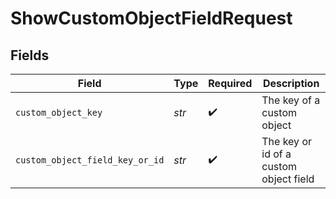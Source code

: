 # ShowCustomObjectFieldRequest


## Fields

| Field                                  | Type                                   | Required                               | Description                            |
| -------------------------------------- | -------------------------------------- | -------------------------------------- | -------------------------------------- |
| `custom_object_key`                    | *str*                                  | :heavy_check_mark:                     | The key of a custom object             |
| `custom_object_field_key_or_id`        | *str*                                  | :heavy_check_mark:                     | The key or id of a custom object field |